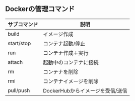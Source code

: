 ## Dockerの管理コマンド
サブコマンド|説明|
|--|--|
|build|イメージ作成|
|start/stop|コンテナ起動/停止|
|run|コンテナ作成＋実行|
|attach|起動中のコンテナに接続|
|rm|コンテナを削除|
|rmi|コンテナイメージを削除|
|pull/push|DockerHubからイメージを受信/送信|
